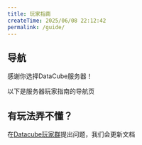 ```yaml
---
title: 玩家指南
createTime: 2025/06/08 22:12:42
permalink: /guide/
---
```


## 导航

感谢你选择DataCube服务器！

以下是服务器玩家指南的导航页

<LinkCard title="👉进服指南" href="/guide/newbie/joinServer/" description="了解如何加入服务器" />
<LinkCard title="👉玩法简略介绍" href="/guide/newbie/gameplay/" description="快速了解服务器玩法" />

## 有玩法弄不懂？

在[Datacube玩家群](https://qm.qq.com/q/tdBaxYYGpa)提出问题，我们会更新文档